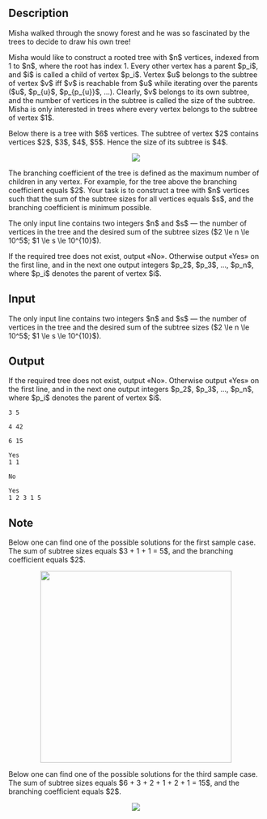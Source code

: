 ## Description

<div><p>Misha walked through the snowy forest and he was so fascinated by the trees to decide to draw his own tree!</p><p>Misha would like to construct a rooted tree with $n$ vertices, indexed from 1 to $n$, where the root has index 1. Every other vertex has a <span class="tex-font-style-it">parent</span> $p_i$, and $i$ is called a <span class="tex-font-style-it">child</span> of vertex $p_i$. Vertex $u$ belongs to the <span class="tex-font-style-it">subtree</span> of vertex $v$ iff $v$ is reachable from $u$ while iterating over the parents ($u$, $p_{u}$, $p_{p_{u}}$, ...). Clearly, $v$ belongs to its own subtree, and the number of vertices in the subtree is called the <span class="tex-font-style-it">size</span> of the subtree. Misha is only interested in trees where every vertex belongs to the subtree of vertex $1$.</p><p>Below there is a tree with $6$ vertices. The subtree of vertex $2$ contains vertices $2$, $3$, $4$, $5$. Hence the size of its subtree is $4$. </p><center> <img class="tex-graphics" src="file://sieIZp7V.png" style="max-width: 100.0%;max-height: 100.0%;"> </center><p>The <span class="tex-font-style-it">branching coefficient</span> of the tree is defined as the maximum number of children in any vertex. For example, for the tree above the branching coefficient equals $2$. Your task is to construct a tree with $n$ vertices such that the sum of the subtree sizes for all vertices equals $s$, and the branching coefficient is minimum possible.</p></div><div class="input-specification"><p>The only input line contains two integers $n$ and $s$&nbsp;— the number of vertices in the tree and the desired sum of the subtree sizes ($2 \le n \le 10^5$; $1 \le s \le 10^{10}$).</p></div><div class="output-specification"><p>If the required tree does not exist, output «<span class="tex-font-style-tt">No</span>». Otherwise output «<span class="tex-font-style-tt">Yes</span>» on the first line, and in the next one output integers $p_2$, $p_3$, ..., $p_n$, where $p_i$ denotes the parent of vertex $i$.</p></div>

## Input

<p>The only input line contains two integers $n$ and $s$&nbsp;— the number of vertices in the tree and the desired sum of the subtree sizes ($2 \le n \le 10^5$; $1 \le s \le 10^{10}$).</p>

## Output

<p>If the required tree does not exist, output «<span class="tex-font-style-tt">No</span>». Otherwise output «<span class="tex-font-style-tt">Yes</span>» on the first line, and in the next one output integers $p_2$, $p_3$, ..., $p_n$, where $p_i$ denotes the parent of vertex $i$.</p>





```input1
3 5
```




```input2
4 42
```




```input3
6 15
```




```output1
Yes
1 1
```




```output2
No
```




```output3
Yes
1 2 3 1 5
```



## Note

<p>Below one can find one of the possible solutions for the first sample case. The sum of subtree sizes equals $3 + 1 + 1 = 5$, and the branching coefficient equals $2$.</p><center> <img class="tex-graphics" src="file://fBCjzGam.png" style="max-width: 100.0%;max-height: 100.0%;" width="378px"> </center><p>Below one can find one of the possible solutions for the third sample case. The sum of subtree sizes equals $6 + 3 + 2 + 1 + 2 + 1 = 15$, and the branching coefficient equals $2$.</p><center> <img class="tex-graphics" src="file://qnF2O080.png" style="max-width: 100.0%;max-height: 100.0%;"> </center>
